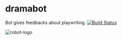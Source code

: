 # dramabot
Bot gives feedbacks about playwriting. [![Build Status](https://travis-ci.com/theyellow/dramabot.svg?branch=main)](https://travis-ci.com/theyellow/dramabot)

![robot-logo](https://user-images.githubusercontent.com/1415081/110215270-16ade500-7ea9-11eb-8c51-c0768450705d.png)
